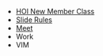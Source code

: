 * [HOI New Member Class](./nmc200questions.html)
* [Slide Rules](./sliderules.html)
* [Meet](https://meet.arinehart.com/)
* Work
* VIM
